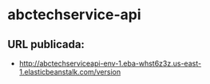 # abctechservice-api

## URL publicada:
* http://abctechserviceapi-env-1.eba-whst6z3z.us-east-1.elasticbeanstalk.com/version
